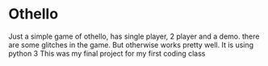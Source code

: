 # Othello

Just a simple game of othello, has single player, 2 player and a demo. 
there are some glitches in the game. But otherwise works pretty well. It is using python 3
This was my final project for my first coding class
